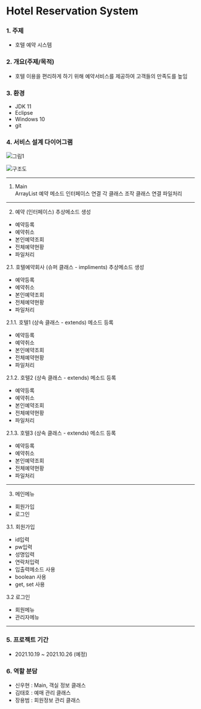 # Hotel Reservation System

### 1. 주제
- 호텔 예약 시스템
### 2. 개요(주제/목적)
- 호텔 이용을 편리하게 하기 위해 예약서비스를 제공하여 고객들의 만족도를 높임
### 3. 환경
- JDK 11
- Eclipse
- Windows 10
- git
### 4. 서비스 설계 다이어그램
![그림1](https://user-images.githubusercontent.com/87436495/137877871-555af2b4-6989-44b1-afe3-5f5998ae4cc5.png)

![구조도](https://user-images.githubusercontent.com/87436495/138379371-4e375e30-bfdb-4234-992f-5d4b7c7fa8de.png)

---
1. Main  
ArrayList
예약 메소드
인터페이스 연결
각 클래스 조작
클래스 연결
파일처리
---
2. 예약 (인터페이스)
추상메소드 생성
- 예약등록
- 예약취소
- 본인예약조회
- 전체예약현황
- 파일처리

2.1. 호텔예약회사 (슈퍼 클래스 - impliments)
추상메소드 생성
- 예약등록
- 예약취소
- 본인예약조회
- 전체예약현황
- 파일처리

2.1.1. 호텔1 (상속 클래스 - extends)
메소드 등록
- 예약등록
- 예약취소
- 본인예약조회
- 전체예약현황
- 파일처리

2.1.2. 호텔2 (상속 클래스 - extends)
메소드 등록
- 예약등록
- 예약취소
- 본인예약조회
- 전체예약현황
- 파일처리

2.1.3. 호텔3 (상속 클래스 - extends)
메소드 등록
- 예약등록
- 예약취소
- 본인예약조회
- 전체예약현황
- 파일처리
---
3. 메인메뉴
- 회원가입
- 로그인

3.1. 회원가입
- id입력
- pw입력
- 성명입력
- 연락처입력
- 입출력메소드 사용
- boolean 사용
- get, set 사용

3.2 로그인
- 회원메뉴
- 관리자메뉴
---
### 5. 프로젝트 기간
- 2021.10.19 ~ 2021.10.26 (예정)
### 6. 역할 분담
- 신우현 : Main, 객실 정보 클래스
- 김태호 : 예매 관리 클래스
- 장용범 : 회원정보 관리 클래스
